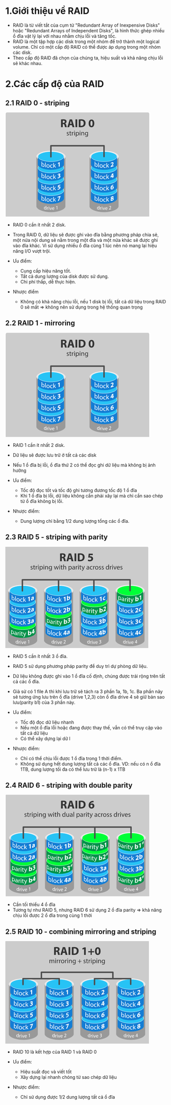 # 1.Giới thiệu về RAID
- RAID là từ viết tắt của cụm từ "Redundant Array of Inexpensive Disks" hoặc "Redundant Arrays of Independent Disks", là hình thức ghép nhiều ổ đĩa vật lý lại với nhau nhằm chịu lỗi và tăng tốc.
- RAID là một tập hợp các disk trong một nhóm để trở thành một logical volume. Chỉ có một cấp độ RAID có thể được áp dụng trong một nhóm các disk.
- Theo cấp độ RAID đã chọn của chúng ta, hiệu suất và khả năng chịu lỗi sẽ khác nhau.
# 2.Các cấp độ của RAID

## 2.1 RAID 0 - striping

<img src="images/RAID-0.png">

- RAID 0 cần ít nhất 2 disk.
- Trong RAID 0, dữ liệu sẽ được ghi vào đĩa bằng phương pháp chia sẻ, một nửa nội dung sẽ nằm trong một đĩa và một nửa khác sẽ được ghi vào đĩa khác. Vì sử dụng nhiều ổ đĩa cùng 1 lúc nên nó mang lại hiệu năng I/O vượt trội.


- Ưu điểm:

    - Cung cấp hiệu năng tốt.
    - Tất cả dung lượng của disk được sử dụng.
    - Chi phí thấp, dễ thực hiện.

- Nhược điểm

    - Không có khả năng chịu lỗi, nếu 1 disk bị lỗi, tất cả dữ liệu trong RAID 0 sẽ mất => không nên sử dụng trong hệ thống quan trọng

## 2.2 RAID 1 - mirroring

<img src="images/RAID-0.png">

- RAID 1 cần ít nhất 2 disk.
- Dữ liệu sẽ được lưu trữ ở tất cả các disk
- Nếu 1 ổ đĩa bị lỗi, ổ đĩa thứ 2 có thể đọc ghi dữ liệu mà không bị ảnh hưởng
- Ưu điểm:

    - Tốc độ đọc tốt và tốc độ ghi tương đương tốc độ 1 ổ đĩa
    - Khi 1 ổ đĩa bị lỗi, dữ liệu không cần phải xây lại mà chỉ cần sao chép từ ổ đĩa không bị lỗi.

- Nhược điểm:

    - Dung lượng chỉ bằng 1/2 dung lượng tổng các ổ đĩa.




## 2.3 RAID 5 - striping with parity

<img src="images/RAID-5.png">

- RAID 5 cần ít nhất 3 ổ đĩa.
- RAID 5 sử dụng phương pháp parity để duy trì dự phòng dữ liệu.
- Dữ liệu không được ghi vào 1 ổ đĩa cố định, chúng được trải rộng trên tất cả các ổ đĩa.
- Giả sử có 1 file A thì khi lưu trữ sẽ tách ra 3 phần 1a, 1b, 1c. Ba phần nãy sẽ tương ứng lưu trên ổ đĩa (drive 1,2,3) còn ổ đĩa drive 4 sẽ giữ bản sao lưu(parity b1) của 3 phần này.
- Ưu điểm:

    - Tốc độ đọc dữ liệu nhanh
    - Nếu một ổ đĩa lỗi hoặc đang được thay thế, vẫn có thể truy cập vào tất cả dữ liệu
    - Có thể xây dựng lại dữ l

- Nhược điểm:

    - Chỉ có thể chịu lỗi được 1 ổ đĩa trong 1 thời điểm.
    - Không sử dụng hết dung lượng tất cả các ổ đĩa. VD: nếu có n ổ đĩa 1TB, dung lượng tối đa có thể lưu trữ là (n-1) x 1TB




## 2.4 RAID 6 - striping with double parity

<img src ="images/RAID-6.png">

- Cần tối thiểu 4 ổ đĩa
- Tương tự như RAID 5, nhưng RAID 6 sử dụng 2 ổ đĩa parity => khả năng chịu lỗi được 2 ổ đĩa trong cùng 1 thời 

## 2.5 RAID 10 - combining mirroring and striping

<img src ="images/RAID-10.png">

- RAID 10 là kết hợp của RAID 1 và RAID 0

- Ưu điểm:

    - Hiệu suất đọc và viết tốt
    - Xây dựng lại nhanh chóng từ sao chép dữ liệu
 
- Nhược điểm:

    - Chỉ sử dụng được 1/2 dung lượng tất cả ổ đĩa


